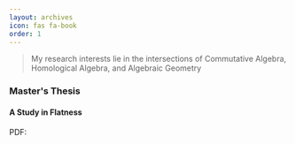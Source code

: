 ```yaml
---
layout: archives
icon: fas fa-book
order: 1
---
```


> My research interests lie in the intersections of Commutative Algebra, Homological Algebra, and Algebraic Geometry

### Master's Thesis
#### A Study in Flatness
PDF: 
